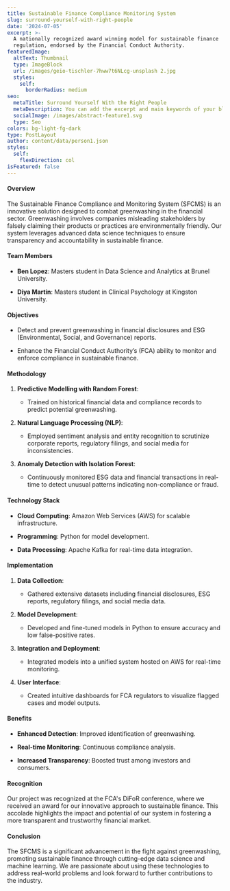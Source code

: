 ```yaml
---
title: Sustainable Finance Compliance Monitoring System
slug: surround-yourself-with-right-people
date: '2024-07-05'
excerpt: >-
  A nationally recognized award winning model for sustainable finance
  regulation, endorsed by the Financial Conduct Authority.
featuredImage:
  altText: Thumbnail
  type: ImageBlock
  url: /images/geio-tischler-7hww7t6NLcg-unsplash 2.jpg
  styles:
    self:
      borderRadius: medium
seo:
  metaTitle: Surround Yourself With the Right People
  metaDescription: You can add the excerpt and main keywords of your blog post here.
  socialImage: /images/abstract-feature1.svg
  type: Seo
colors: bg-light-fg-dark
type: PostLayout
author: content/data/person1.json
styles:
  self:
    flexDirection: col
isFeatured: false
---
```

#### Overview

The Sustainable Finance Compliance and Monitoring System (SFCMS) is an innovative solution designed to combat greenwashing in the financial sector. Greenwashing involves companies misleading stakeholders by falsely claiming their products or practices are environmentally friendly. Our system leverages advanced data science techniques to ensure transparency and accountability in sustainable finance.

#### Team Members

*   **Ben Lopez**: Masters student in Data Science and Analytics at Brunel University.

*   **Diya Martin**: Masters student in Clinical Psychology at Kingston University.

#### Objectives

*   Detect and prevent greenwashing in financial disclosures and ESG (Environmental, Social, and Governance) reports.

*   Enhance the Financial Conduct Authority’s (FCA) ability to monitor and enforce compliance in sustainable finance.

#### Methodology

1.  **Predictive Modelling with Random Forest**:

    *   Trained on historical financial data and compliance records to predict potential greenwashing.

2.  **Natural Language Processing (NLP)**:

    *   Employed sentiment analysis and entity recognition to scrutinize corporate reports, regulatory filings, and social media for inconsistencies.

3.  **Anomaly Detection with Isolation Forest**:

    *   Continuously monitored ESG data and financial transactions in real-time to detect unusual patterns indicating non-compliance or fraud.

#### Technology Stack

*   **Cloud Computing**: Amazon Web Services (AWS) for scalable infrastructure.

*   **Programming**: Python for model development.

*   **Data Processing**: Apache Kafka for real-time data integration.

#### Implementation

1.  **Data Collection**:

    *   Gathered extensive datasets including financial disclosures, ESG reports, regulatory filings, and social media data.

2.  **Model Development**:

    *   Developed and fine-tuned models in Python to ensure accuracy and low false-positive rates.

3.  **Integration and Deployment**:

    *   Integrated models into a unified system hosted on AWS for real-time monitoring.

4.  **User Interface**:

    *   Created intuitive dashboards for FCA regulators to visualize flagged cases and model outputs.

#### Benefits

*   **Enhanced Detection**: Improved identification of greenwashing.

*   **Real-time Monitoring**: Continuous compliance analysis.

*   **Increased Transparency**: Boosted trust among investors and consumers.

#### Recognition

Our project was recognized at the FCA's DiFoR conference, where we received an award for our innovative approach to sustainable finance. This accolade highlights the impact and potential of our system in fostering a more transparent and trustworthy financial market.

#### Conclusion

The SFCMS is a significant advancement in the fight against greenwashing, promoting sustainable finance through cutting-edge data science and machine learning. We are passionate about using these technologies to address real-world problems and look forward to further contributions to the industry.

